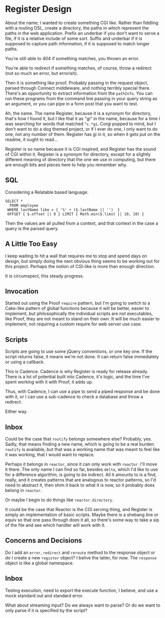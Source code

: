 # Register Design

About the name; I wanted to create something CGI like. Rather than fiddling with
a routing DSL, create a directory, the paths in which represent the paths in the
web application. Prefix an underbar if you don't want to serve a file, if it is
a relative include of some sort. Suffix and underbar if it is supposed to
capture path information, if it is supposed to match longer paths.

You're still able to 404 if something matches, you thrown an error.

You're able to redirect if something matches, of course, throw a redirect (not
so much an error, but errorish).

Then it is something like proof. Probably passing in the request object, parsed
through Connect middleware, and nothing terribly special there. There's an
opportunity to extract information from the `pathInfo`. You can run these
programs from the command line passing in your query string as an argument, or
you can pipe in a form post that you want to test.

Ah, the name. The name Register, because it is a synonym for directory, that's
how I found it, but I like that it as "gi" in the name, because for a time I was
searching for words that matched `^c.*gi`. Corgi popped to mind, but I don't
want to do a dog themed project, or if I ever do one, I only want to do one, not
any number of them. Register has gi in it, so when it gets put on the readme, it
ought to read...

Register is so name because it is CGI inspired, and Register has the sound of
CGI within it. Register is a synonym for directory, except for a slightly
different meaning of directory that the one we use in computing, but there are
enough bits and pieces here to help you remember why.

## SQL

Considering a Relatable based language.

```
SELECT *
  FROM employee
 WHERE lastName like = { '%' + ($.lastName || '')  }
 OFFSET { $.offset || 0 } LIMIT { Math.min($.limit || 10, 10) }
```

Then the values are all pulled from a context, and that context in the case a
query is the parsed query.

## A Little Too Easy

I keep waiting to hit a wall that requires me to stop and spend days on design,
but simply doing the next obvious thing seems to be working out for this
project.  Perhaps the notion of CGI-like is more than enough direction.

It is circumspect, this steady progress.

## Invocation

Started out using the Proof `require` pattern, but I'm going to switch to a
Cake-like pattern of global functions because it will be better, easier to
implement, but philosophically the individual scripts are not executables, like
Proof, they are not meant to stand on their own. It will be much easier to
implement, not requiring a custom require for web server use case.

## Scripts

Scripts are going to use some jQuery conventions, or one key one. If the script
returns false, it means we're not done. It can return false immediately or using
a callback.

This is Cadence. Cadence is why Register is ready for release already. There is
a lot of potential built into Cadence, it's logic, and the time I've spent
working with it with Proof, it adds up.

Thus, with Cadence, I can use a pipe to send a piped response and be done with
it, or I can use a sub-cadence to check a database and throw a redirect.

Either way.

## Inbox

Could be the case that `routify` belongs somewhere else? Probably, yes. Sadly,
that means finding a new name, which is going to be a real burden. `routify` is
available, but that was a working name that was meant to feel like it was
working, that I would want to replace.

Perhaps it belongs in `reactor`, since it can only work with `reactor`. I'll
move it there. The only name I can find so far, besides `delta`, which I'd like
to use for a difference algorithm, is going to be indirect. All it amounts to is
a find, really, and it creates patterns that are analogous to reactor patterns,
so I'd need to abstract it, then shim it back to what it is now, so it probably
does belong in `reactor`.

Or maybe I begin to do things like `reactor.directory`.

It could be the case that Reactor is the CGI serving thing, and Register is
simply an implementation of basic scripts. Maybe there is a shebang line or
equiv so that one pass through does it all, so there's some way to take a sip of
the file and see which handler will work with it.

## Concerns and Decisions

Do I add an `error`, `redirect` and `reroute` method to the response object or
do I create a new `register` object? I belive the latter, for now. The
`response` object is like a global namespace.

## Inbox

Testing execution, need to export the execute function, I believe, and use a
mock standard out and standard error.

What about streaming input? Do we always want to parse? Or do we want to only
parse if it is specified by the script?
